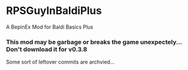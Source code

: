 # RPSGuyInBaldiPlus
A BepinEx Mod for Baldi Basics Plus
### This mod may be garbage or breaks the game unexpectely... Don't download it for v0.3.8

Some sort of leftover commits are archvied...
